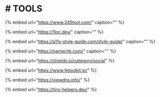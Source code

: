# \# TOOLS

{% embed url="https://www.345tool.com/" caption="" %}

{% embed url="https://1loc.dev/" caption="" %}

{% embed url="https://a11y-style-guide.com/style-guide/" caption="" %}

{% embed url="https://namechk.com/" caption="" %}

{% embed url="https://shields.io/category/social" %}

{% embed url="https://www.fetoolkit.io/" %}

{% embed url="https://viewdns.info/" %}

{% embed url="https://tiny-helpers.dev/" %}
